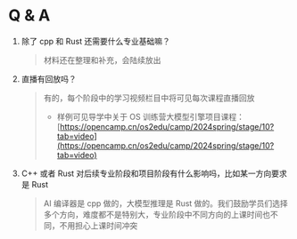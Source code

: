 # Q & A

1. 除了 cpp 和 Rust 还需要什么专业基础嘛？

   > 材料还在整理和补充，会陆续放出

2. 直播有回放吗？

   > 有的，每个阶段中的学习视频栏目中将可见每次课程直播回放
   >
   > - 样例可见导学中关于 OS 训练营大模型引擎项目课程：[https://opencamp.cn/os2edu/camp/2024spring/stage/10?tab=video](https://opencamp.cn/os2edu/camp/2024spring/stage/10?tab=video)

3. C++ 或者 Rust 对后续专业阶段和项目阶段有什么影响吗，比如某一方向要求是 Rust

   > AI 编译器是 cpp 做的，大模型推理是 Rust 做的。我们鼓励学员们选择多个方向，难度都不是特别大，专业阶段中不同方向的上课时间也不同，不用担心上课时间冲突
